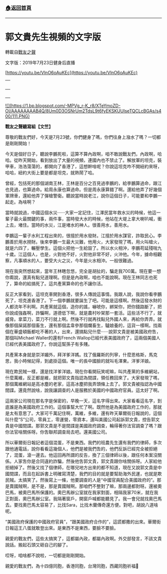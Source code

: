 ###  [:house:返回首頁](https://github.com/ourhimalayas/txt)
---
# 郭文貴先生視頻的文字版
轉載自[戰友之聲](http://littleantvoice.blogspot.com)

文字版：2019年7月23日健身后直播


[https://youtu.be/VlnO6oAuKEc](https://youtu.be/VlnO6oAuKEc)



| <br> |
| --- |
| <br> | <br> |




[!\[\](https://1.bp.blogspot.com/-MPVg_r-K_r8/XTeYmoZD-OI/AAAAAAAAB4Q/8Um0D3OSNrUm2TdsL9t6fyEKSKUUIseTQCLcBGAs/s400/111.PNG)](https://1.bp.blogspot.com/-MPVg_r-K_r8/XTeYmoZD-OI/AAAAAAAAB4Q/8Um0D3OSNrUm2TdsL9t6fyEKSKUUIseTQCLcBGAs/s1600/111.PNG)



**戰友之聲聽寫組【文竺】**


尊敬的戰友們好，今天是7月23號，你們健身了嗎，你們往身上潑水了嗎？一切都是剛剛開始！


今天是個好日子，聽說李鵬死啦，這算不算內政啊，咱不敢說戰友們，內政啊，哈哈。從昨天開始，看到放出了大量的視頻，連國內也不禁止了。解放軍的坦克，裝甲車，浩浩蕩蕩的，都開向了香港了，這想幹啥呢？你說這坦克咋不開紐約來呀，哈哈，紐約大街上要是都是坦克，就熱鬧了哈。


曾經，包括死的那個湖南王林，王林是百分之百見過李鵬的，給李鵬算過命，跟江也見過，也算過命。給周永康也算過命。但是周永康算錯了啊。還給他弄了好幾個軍牌車，還給他弄了彈槍警衛。聽說當時說老江，說你這個日子，可能要和李鵬一起走。為啥啊？


當時就說過，中國這個水災······大家一定記住，江澤民當年救水災的時候，他這一輩子最火最關鍵的事，兩件事，當時發大水的時候，他站在大堤上拿大喇叭喊，衝上去，堵住。當時的水災，江是堵水的神人。很善用水，善用水。


李鵬這一輩子水利工程出來的，很擅於用水發財。江擅於用水謀官，詐取民心。李鵬善於用水撈財。後來李鵬一生最大災難，他用火，大家發現了嗎，用火叫槍火，就是六四了，輾壓學生。這個火把他一生給毀了。所以水火相沖，李鵬苟延殘喘九十歲。江這個人，也是，火對他不好，火對他非常不好，火沖他。今年，據命相觀察，凡事順水的人，要受大火之災，今年是火水相沖。一般很難過。


現在我突然想起來，當年王林瞎忽悠，完全是胡扯的，騙走我700萬。現在要一想你甭說，還真有點兒道理啊。但是是內政啊，咱也不能說啊。現在王林同志也死了，算命的給搞死了。這共產黨算命的也不讓你活。


反正大家看到，這坦克車開到香港，很多人傳說這事情。我跟人說，我說你看李鵬死了，坦克進香港了。下一個李鵬就要誕生了吧。可能是這樣啊。然後這發水財的人都流年不利啊。共產黨就這個，造你的謠，嚇唬你，綁架你，把你錢路斷了，把你說成強姦啊，詐騙啊，道德低下啊，就是農村吵架那一套活。這些活不行了，就威脅。拿菜刀，菜刀不行就上啊。然後不行就再找點兒外國人來，再給你弄弄。就像那個屎諾那個畜生，還有那個孟韋參那個爛畜生，驢娘養的，這貨一樣啊。找兩個在華盛頓飯都吃不著的人，出來，還搞點兒什麼······說郭文貴是被美國政府吿，那個叫Michael Waller的還有French Wallop已經代表美國政府了，這兩個美國人已經代表美國政府了。你說這幫孫子有多賤。


共產黨本身就是崇洋媚外，拜洋爹洋媽。找了俄羅斯的列寧，什麼恩格斯，馬克思，我小時候記得，到處掛這個。唯一的長中國臉的就叫毛澤東。洋爹洋娘。


現在欺民賊一樣，還是找洋爹洋娘。現在你看開玩笑呢嘛，叫共產黨的多維網站，什麼萬維，反正都是維，就把郭文貴指認為間諜，領任務回來了。大家發現了嗎，那個萬維網站是高冰塵的老家，這高冰塵把我弄頭條上去了。郭文貴被指認為中國間諜。還竟然說啥，說我讓調查的人是服務於美國的中國政府官員。這太好了啊。


這兩家公司現在那名字是保密的，早晚一天，這名字得出來。大家看看這名字，到底誰是為美國政府工作的。這個事幫大忙了啊。既然他是為美國政府工作的，那就是太有意思了。大家可千萬記住啊，萬維，多維，還有昨天華爾街日報說的，這個叫什麼“S”公司，零員工，零運營，零資本，還叫美國公司起訴郭文貴，控告郭文貴是中國間諜。那郭文貴是不是間諜是美國政府調查，輪得著你法官調查了嗎？跟你法官啥關係呀。你吿聯邦調查局去吧。還美國公司。


所以華爾街日報記者這個混蛋，不是東西。我們的班農先生還有我們的律師，多次跟他通電話，說你看看這幾個人，他們是被我們吿的，他們反訴已經完全被拒絕了，混蛋，滾一邊去。他這回再所謂的反告，換了三個律師以後，跟任何本案沒關係。人家吿你是合同違約詐騙，然後他吿郭文貴，郭文貴跟你啥關係呀。人家給他拒絕掉了。然後又找了個律師，在哪兒地方出來的都不知道，現在又說郭文貴是中國間諜，而且在起訴書上明確寫清楚，我們的目的就是要幫助海外民運，也就是欺民賊。太搞笑了。然後寫上一條，他要調查的人是“中國官員配合美國政府的”。那是賣國賊啊，是不是，那是賣國賊啊。那咱們不整對了嘛，那兩邊都對呀。還被奧巴馬，被奧巴馬所保護的。奧巴馬辦公室就在我家對面，相隔我家70米，就在我正對面，奧巴馬辦公室。我隔著窗戶，開窗戶喊都能聽見了。我一會兒就找奧巴馬去。要找奧巴馬太容易了，比找Sara，比找木蘭傳奇還方便。對吧，胡說八道啥呢。


“美國政府保護的中國政府官員”，“跟美國政府合作的”，這謊都撒的出來。華爾街日報這王八蛋就敢登出來。是東西不是東西，要臉不要臉。


親愛的戰友們，這些太搞笑了，這都屬內政，都屬內政啊。外交部發言，不該文貴說話。搬起石頭又砸自己的腳了。


哎呀，咱啥都不說啦，一切都是剛剛開始。


親愛的戰友們，為十四億同胞，香港同胞，台灣同胞，西藏同胞祈福🙏